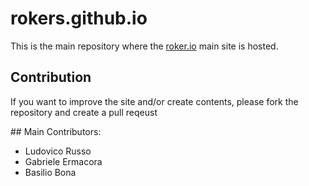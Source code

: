 # rokers.github.io

This is the main repository where the [roker.io](http://rokers.io) main site is
hosted.

## Contribution

If you want to improve the site and/or create contents, please fork the repository
and create a pull reqeust

## Main Contributors:

 - Ludovico Russo
 - Gabriele Ermacora
 - Basilio Bona
